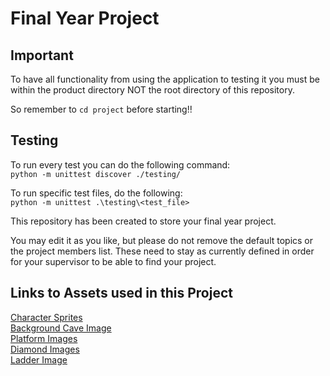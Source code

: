 # Final Year Project

## Important

To have all functionality from using the application to testing it you must be within the product directory NOT the root directory of this repository.

So remember to <code>cd project</code> before starting!!

## Testing

To run every test you can do the following command:\
<code>python -m unittest discover ./testing/</code>

To run specific test files, do the following:\
<code>python -m unittest .\testing\\<test_file></code>

This repository has been created to store your final year project.

You may edit it as you like, but please do not remove the default topics or the project members list. These need to stay as currently defined in order for your supervisor to be able to find your project.

## Links to Assets used in this Project

[Character Sprites](https://craftpix.net/freebies/free-tiny-pixel-hero-sprites-with-melee-attacks/)\
[Background Cave Image](https://lil-cthulhu.itch.io/pixel-art-cave-background)\
[Platform Images](https://brackeysgames.itch.io/brackeys-platformer-bundle)\
[Diamond Images](https://drxwat.itch.io/pixel-art-diamond)\
[Ladder Image](https://nyknck.itch.io/wood-set)
